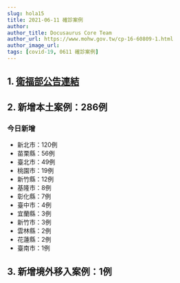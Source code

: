 ```yaml
---
slug: hola15
title: 2021-06-11 確診案例
author: 
author_title: Docusaurus Core Team
author_url: https://www.mohw.gov.tw/cp-16-60809-1.html
author_image_url: 
tags: [covid-19, 0611 確診案例]
---
```


## 1. [衛福部公告連結](https://www.cdc.gov.tw/Bulletin/Detail/YCIJBF3p851kbsP5H1TZtw?typeid=9)

## 2. 新增本土案例：286例

### 今日新增
* 新北市：120例
* 苗栗縣：56例
* 臺北市：49例
* 桃園市：19例
* 新竹縣：12例
* 基隆市：8例
* 彰化縣：7例
* 臺中市：4例
* 宜蘭縣：3例
* 新竹市：3例
* 雲林縣：2例
* 花蓮縣：2例
* 臺南市：1例

## 3. 新增境外移入案例：1例
